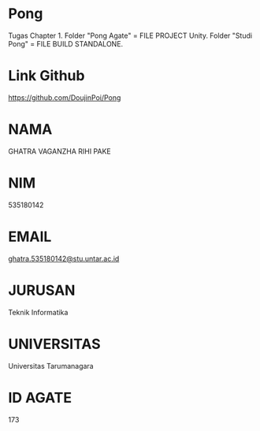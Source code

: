 # Pong
Tugas Chapter 1. Folder "Pong Agate" = FILE PROJECT Unity. Folder "Studi Pong" = FILE BUILD STANDALONE.
# Link Github
https://github.com/DoujinPoi/Pong

# NAMA 
GHATRA VAGANZHA RIHI PAKE
# NIM 
535180142
# EMAIL
ghatra.535180142@stu.untar.ac.id
# JURUSAN
Teknik Informatika
# UNIVERSITAS
Universitas Tarumanagara
# ID AGATE
173
